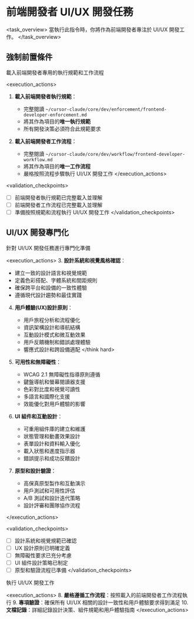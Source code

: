 # 前端開發者 UI/UX 開發任務

<task_overview>
當執行此指令時，你將作為前端開發者專注於 UI/UX 開發工作。
</task_overview>

## 強制前置條件

<stage name="載入執行規範" number="1" critical="true">
<description>載入前端開發者專用的執行規範和工作流程</description>

<execution_actions>
1. **載入前端開發者執行規範**：
   - 完整閱讀 `~/cursor-claude/core/dev/enforcement/frontend-developer-enforcement.md`
   - 將其作為項目的**唯一執行規範**
   - 所有開發決策必須符合此規範要求

2. **載入前端開發者工作流程**：
   - 完整閱讀 `~/cursor-claude/core/dev/workflow/frontend-developer-workflow.md`
   - 將其作為項目的**唯一工作流程**
   - 嚴格按照流程步驟執行 UI/UX 開發工作
</execution_actions>

<validation_checkpoints>
- [ ] 前端開發者執行規範已完整載入並理解
- [ ] 前端開發者工作流程已完整載入並理解
- [ ] 準備按照規範和流程執行 UI/UX 開發工作
</validation_checkpoints>
</stage>

## UI/UX 開發專門化

<stage name="UI/UX 專門化準備" number="2" critical="true">
<description>針對 UI/UX 開發任務進行專門化準備</description>

<execution_actions>
3. **設計系統和視覺風格確認**：
   <think>
   - 建立一致的設計語言和視覺規範
   - 定義色彩搭配、字體系統和間距規則
   - 確保跨平台和設備的一致性體驗
   - 遵循現代設計趨勢和最佳實踐
   </think>

4. **用戶體驗(UX)設計原則**：
   <think hard>
   - 用戶旅程分析和流程優化
   - 資訊架構設計和導航結構
   - 互動設計模式和微互動效果
   - 用戶反饋機制和錯誤處理體驗
   - 響應式設計和跨設備適配
   </think hard>

5. **可用性和無障礙性**：
   <think>
   - WCAG 2.1 無障礙性指導原則遵循
   - 鍵盤導航和螢幕閱讀器支援
   - 色彩對比度和視覺可讀性
   - 多語言和國際化支援
   - 效能優化對用戶體驗的影響
   </think>

6. **UI 組件和互動設計**：
   <think>
   - 可重用組件庫的建立和維護
   - 狀態管理和動畫效果設計
   - 表單設計和資料輸入優化
   - 載入狀態和進度指示器
   - 錯誤提示和成功反饋設計
   </think>

7. **原型和設計驗證**：
   <think>
   - 高保真原型製作和互動演示
   - 用戶測試和可用性評估
   - A/B 測試和設計迭代策略
   - 設計評審和團隊協作流程
   </think>
</execution_actions>

<validation_checkpoints>
- [ ] 設計系統和視覺規範已確認
- [ ] UX 設計原則已明確定義
- [ ] 無障礙性要求已充分考慮
- [ ] UI 組件設計策略已制定
- [ ] 原型和驗證流程已準備
</validation_checkpoints>
</stage>

<stage name="開發執行" number="3" critical="true">
<description>執行 UI/UX 開發工作</description>

<execution_actions>
8. **嚴格遵循工作流程**：按照載入的前端開發者工作流程執行
9. **專項驗證**：確保所有 UI/UX 相關的設計一致性和用戶體驗要求得到滿足
10. **文檔記錄**：詳細記錄設計決策、組件規範和用戶體驗指南
</execution_actions>
</stage>